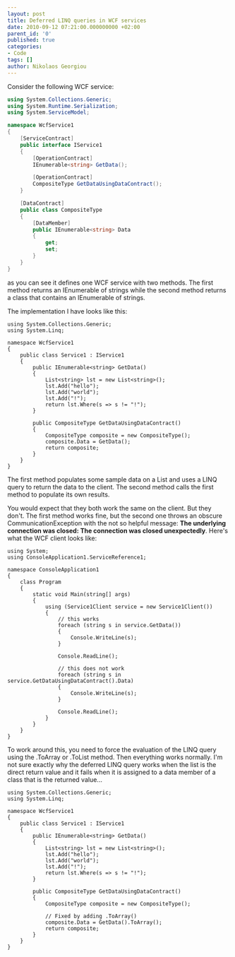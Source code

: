 ```yaml
---
layout: post
title: Deferred LINQ queries in WCF services
date: 2010-09-12 07:21:00.000000000 +02:00
parent_id: '0'
published: true
categories:
- Code
tags: []
author: Nikolaos Georgiou
---
```


Consider the following WCF service:

```cs
using System.Collections.Generic;
using System.Runtime.Serialization;
using System.ServiceModel;

namespace WcfService1
{
	[ServiceContract]
	public interface IService1
	{
		[OperationContract]
		IEnumerable<string> GetData();

		[OperationContract]
		CompositeType GetDataUsingDataContract();
	}

	[DataContract]
	public class CompositeType
	{
		[DataMember]
		public IEnumerable<string> Data
		{
			get;
			set;
		}
	}
}
```

as you can see it defines one WCF service with two methods. The first method returns an IEnumerable of strings while the second method returns a class that contains an IEnumerable of strings.

The implementation I have looks like this:

```
using System.Collections.Generic;
using System.Linq;

namespace WcfService1
{
	public class Service1 : IService1
	{
		public IEnumerable<string> GetData()
		{
			List<string> lst = new List<string>();
			lst.Add("hello");
			lst.Add("world");
			lst.Add("!");
			return lst.Where(s => s != "!");
		}

		public CompositeType GetDataUsingDataContract()
		{
			CompositeType composite = new CompositeType();
			composite.Data = GetData();
			return composite;
		}
	}
}
```

The first method populates some sample data on a List and uses a LINQ query to return the data to the client. The second method calls the first method to populate its own results.

You would expect that they both work the same on the client. But they don't. The first method works fine, but the second one throws an obscure CommunicationException with the not so helpful message: <strong>The underlying connection was closed: The connection was closed unexpectedly</strong>. Here's what the WCF client looks like:

```
using System;
using ConsoleApplication1.ServiceReference1;

namespace ConsoleApplication1
{
	class Program
	{
		static void Main(string[] args)
		{
			using (Service1Client service = new Service1Client())
			{
				// this works
				foreach (string s in service.GetData())
				{
					Console.WriteLine(s);
				}

				Console.ReadLine();

				// this does not work
				foreach (string s in service.GetDataUsingDataContract().Data)
				{
					Console.WriteLine(s);
				}

				Console.ReadLine();
			}
		}
	}
}
```

To work around this, you need to force the evaluation of the LINQ query using the .ToArray or .ToList method. Then everything works normally. I'm not sure exactly why the deferred LINQ query works when the list is the direct return value and it fails when it is assigned to a data member of a class that is the returned value...

```
using System.Collections.Generic;
using System.Linq;

namespace WcfService1
{
	public class Service1 : IService1
	{
		public IEnumerable<string> GetData()
		{
			List<string> lst = new List<string>();
			lst.Add("hello");
			lst.Add("world");
			lst.Add("!");
			return lst.Where(s => s != "!");
		}

		public CompositeType GetDataUsingDataContract()
		{
			CompositeType composite = new CompositeType();

			// Fixed by adding .ToArray()
			composite.Data = GetData().ToArray();
			return composite;
		}
	}
}
```

